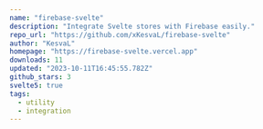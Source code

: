 ```yaml
---
name: "firebase-svelte"
description: "Integrate Svelte stores with Firebase easily."
repo_url: "https://github.com/xKesvaL/firebase-svelte"
author: "KesvaL"
homepage: "https://firebase-svelte.vercel.app"
downloads: 11
updated: "2023-10-11T16:45:55.782Z"
github_stars: 3
svelte5: true
tags: 
  - utility
  - integration
---
```

